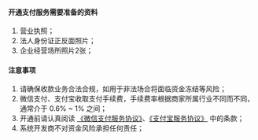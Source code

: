#### 开通支付服务需要准备的资料

1. 营业执照；
2. 法人身份证正反面照片；
3. 企业经营场所照片2张；

#### 注意事项

1. 请确保收款业务合法合规，如用于非法场合将面临资金冻结等风险；
1. 微信支付、支付宝收取支付手续费，手续费率根据商家所属行业不同而不同，通常介于 0.6% ~ 1% 之间；
1. 开通前请认真阅读 [《微信支付服务协议》]()、[《支付宝服务协议》]() 中的条款；
1. 系统开发商不对资金风险承担任何责任；
